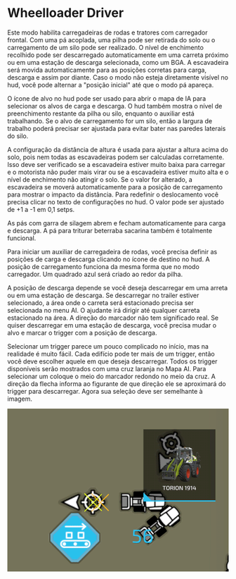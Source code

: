 # Wheelloader Driver


Este modo habilita carregadeiras de rodas e tratores com carregador frontal.
Com uma pá acoplada, uma pilha pode ser retirada do solo ou o carregamento de um silo pode ser realizado.
O nível de enchimento recolhido pode ser descarregado automaticamente em uma carreta próximo ou em uma estação de descarga selecionada, como um BGA.
A escavadeira será movida automaticamente para as posições corretas para carga, descarga e assim por diante.
Caso o modo não esteja diretamente visível no hud, você pode alternar a "posição inicial" até que o modo pá apareça.

O ícone de alvo no hud pode ser usado para abrir o mapa de IA para selecionar os alvos de carga e descarga.
O hud também mostra o nível de preenchimento restante da pilha ou silo, enquanto o auxiliar está trabalhando.
Se o alvo de carregamento for um silo, então a largura de trabalho poderá precisar ser ajustada para evitar bater nas paredes laterais do silo.

A configuração da distância de altura é usada para ajustar a altura acima do solo, pois nem todas as escavadeiras podem ser calculadas corretamente.
Isso deve ser verificado se a escavadeira estiver muito baixa para carregar e o motorista não puder mais virar ou se a escavadeira estiver muito alta e o nível de enchimento não atingir o solo.
Se o valor for alterado, a escavadeira se moverá automaticamente para a posição de carregamento para mostrar o impacto da distância.
Para redefinir o deslocamento você precisa clicar no texto de configurações no hud. O valor pode ser ajustado de +1 a -1 em 0,1 setps.

As pás com garra de silagem abrem e fecham automaticamente para carga e descarga.
A pá para triturar beterraba sacarina também é totalmente funcional.



Para iniciar um auxiliar de carregadeira de rodas, você precisa definir as posições de carga e descarga clicando no ícone de destino no hud.
A posição de carregamento funciona da mesma forma que no modo carregador. Um quadrado azul será criado ao redor da pilha.

A posição de descarga depende se você deseja descarregar em uma arreta ou em uma estação de descarga.
Se descarregar no trailer estiver selecionado, a área onde o carreta será estacionado precisa ser selecionada no menu AI.
O ajudante irá dirigir até qualquer carreta estacionado na área. A direção do marcador não tem significado real.
Se quiser descarregar em uma estação de descarga, você precisa mudar o alvo e marcar o trigger com a posição de descarga.



Selecionar um trigger parece um pouco complicado no início, mas na realidade é muito fácil.
Cada edifício pode ter mais de um trigger, então você deve escolher aquele em que deseja descarregar.
Todos os trigger disponíveis serão mostrados com uma cruz laranja no Mapa AI.
Para selecionar um coloque o meio do marcador redondo no meio da cruz.
A direção da flecha informa ao figurante de que direção ele se aproximará do trigger para descarregar.
Agora sua seleção deve ser semelhante à imagem.


![Image](assets/images/shovelloadertrigger_0_0_830_610.png)

